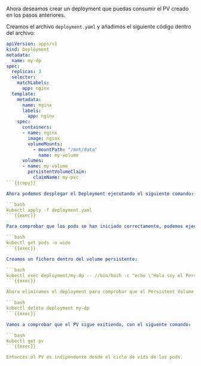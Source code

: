 Ahora deseamos crear un deployment que puedas consumir el PV creado en los pasos anteriores. 

Creamos el archivo `deployment.yaml` y añadimos el siguiente código dentro del archivo:

```yaml
apiVersion: apps/v1
kind: Deployment
metadata:
  name: my-dp
spec:
  replicas: 3
  selector:
    matchLabels:
      app: nginx
  template:
    metadata:
      name: nginx
      labels:
        app: nginx
    spec:
      containers:
      - name: nginx
        image: nginx
        volumeMounts:
          - mountPath: "/mnt/data"
            name: my-volume
      volumes:
      - name: my-volume
        persistentVolumeClaim:
          claimName: my-pvc
```{{copy}}

Ahora podemos desplegar el Deployment ejecutando el siguiente comando:

```bash
kubectl apply -f deployment.yaml
```{{exec}}

Para comprobar que los pods se han iniciado correctamente, podemos ejecutar el siguiente comando:

```bash
kubectl get pods -o wide
```{{exec}}

Creamos un fichero dentro del volume persistente:

```bash
kubectl exec deployment/my-dp -- //bin/bash -c "echo \"Hola soy el Persistent Volume\" > /mnt/data/test.txt" 
```{{exec}}

Ahora eliminamos el deployment para comprobar que el Persistent Volume (PV) no depende del ciclo de vida de los pods donde está montado.

```bash
kubectl delete deployment my-dp
```{{exec}}

Vamos a comprobar que el PV sigue exitiendo, con el siguente comando:

```bash
kubectl get pv
```{{exec}}

Entonces el PV es indipendente desde el ciclo de vida de los pods. 